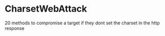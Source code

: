 # CharsetWebAttack
20 methods to compromise a target if they dont set the charset in the http response
